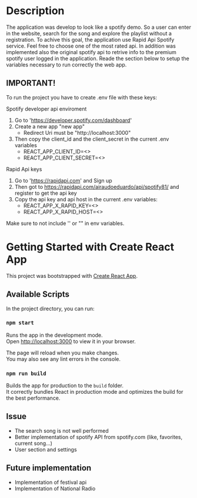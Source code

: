 # Description

The application was develop to look like a spotify demo. So a user can enter in the website, search for the song and explore the playlist without a registration. To achive this goal, the application use Rapid Api Spotify service. Feel free to choose one of the most rated api. In addition was implemented also the original spotify api to retrive info to the premium spotify user logged in the application. Reade the section below to setup the variables necessary to run correctly the web app.

## IMPORTANT!

To run the project you have to create .env file with these keys:

Spotify developer api enviroment

1. Go to 'https://developer.spotify.com/dashboard'
2. Create a new app "new app"
   - Redirect Uri must be "http://localhost:3000"
3. Then copy the client_id and the client_secret in the current .env variables
   - REACT_APP_CLIENT_ID=<>
   - REACT_APP_CLIENT_SECRET=<>

Rapid Api keys

1. Go to 'https://rapidapi.com' and Sign up
2. Then got to https://rapidapi.com/airaudoeduardo/api/spotify81/ and register to get the api key
3. Copy the api key and api host in the current .env variables:
   - REACT_APP_X_RAPID_KEY=<>
   - REACT_APP_X_RAPID_HOST=<>

Make sure to not include '' or "" in env variables.

# Getting Started with Create React App

This project was bootstrapped with [Create React App](https://github.com/facebook/create-react-app).

## Available Scripts

In the project directory, you can run:

### `npm start`

Runs the app in the development mode.\
Open [http://localhost:3000](https://localhost:3000) to view it in your browser.

The page will reload when you make changes.\
You may also see any lint errors in the console.

### `npm run build`

Builds the app for production to the `build` folder.\
It correctly bundles React in production mode and optimizes the build for the best performance.

## Issue

- The search song is not well performed
- Better implementation of spotify API from spotify.com (like, favorites, current song...)
- User section and settings

## Future implementation

- Implementation of festival api
- Implementation of National Radio
